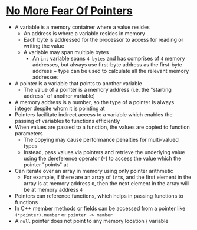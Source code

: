 # [No More Fear Of Pointers](https://themightyprogrammer.dev/article/pointer-primer)

* A variable is a memory container where a value resides
  * An address is where a variable resides in memory
  * Each byte is addressed for the processor to access for reading or writing the value
  * A variable may span multiple bytes
    * An `int` variable spans `4 bytes` and has comprises of `4` memory addresses, but always use first-byte address as the first-byte address + type can be used to calculate all the relevant memory addresses
* A pointer is a variable that points to another variable
  * The value of a pointer is a memory address (i.e. the "starting address" of another variable)
* A memory address is a number, so the type of a pointer is always integer despite whom it is pointing at
* Pointers facilitate indirect access to a variable which enables the passing of variables to functions efficiently
* When values are passed to a function, the values are copied to function parameters
  * The copying may cause performance penalties for multi-valued types
  * Instead, pass values via pointers and retrieve the underlying value using the dereference operator (`*`) to access the value which the pointer "points" at
* Can iterate over an array in memory using only pointer arithmetic
  * For example, if there are an array of `int`s, and the first element in the array is at memory address `0`, then the next element in the array will be at memory address `4`
* Pointers can reference functions, which helps in passing functions to functions
* In C++ member methods or fields can be accessed from a pointer like `(*pointer).member` or `pointer -> member`
* A `null` pointer does not point to any memory location / variable
